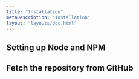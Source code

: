 ```yaml
---
title: "Installation"
metaDescription: "Installation"
layout: "layouts/doc.html"
---
```


## Setting up Node and NPM

## Fetch the repository from GitHub
